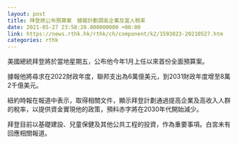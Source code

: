```yaml
---
layout: post
title: 拜登將公布預算案　據報計劃調高企業及富人稅率
date: 2021-05-27 23:58:28.000000000 +08:00
link: https://news.rthk.hk/rthk/ch/component/k2/1593023-20210527.htm
categories: rthk
---
```


美國總統拜登將於當地星期五，公布他今年1月上任以來首份全面預算案。

據報他將尋求在2022財政年度，聯邦支出為6萬億美元，到2031財政年度增至8萬2千億美元。

紐約時報在報道中表示，取得相關文件，顯示拜登計劃通過提高企業及高收入人群的稅率，以提供資金實現他的政策，預料赤字將在2030年代開始減少。

拜登目前以基礎建設、兒童保健及其他公共工程的投資，作為重要事項。白宮未有回應相關報道。
